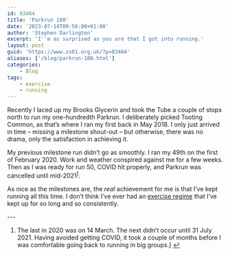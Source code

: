 ```yaml
---
id: 83464
title: 'Parkrun 100'
date: '2023-07-14T09:50:00+01:00'
author: 'Stephen Darlington'
excerpt: 'I''m as surprised as you are that I got into running.'
layout: post
guid: 'https://www.zx81.org.uk/?p=83464'
aliases: ['/blog/parkrun-100.html']
categories:
    - Blog
tags:
    - exercise
    - running
---
```


<span style="font-size: revert;">Recently I laced up my Brooks Glycerin and took the Tube a couple of stops north to run my one-hundredth Parkrun. I deliberately picked Tooting Common, as that’s where I ran my first back in May 2018. I only just arrived in time – missing a milestone shout-out – but otherwise, there was no drama, only the satisfaction in achieving it.</span>

My previous milestone run didn’t go as smoothly. I ran my 49th on the first of February 2020. Work and weather conspired against me for a few weeks. Then as I was ready for run 50, COVID hit properly, and Parkrun was cancelled until mid-2021<sup>[1](#fn1-19346 "see footnote")</sup>.

As nice as the milestones are, the *real* achievement for me is that I’ve kept running all this time. I don’t think I’ve ever had an [exercise regime](/blog/c25k-diary.html) that I’ve kept up for so long and so consistently.

<div class="footnotes">---

1. The last in 2020 was on 14 March. The next didn’t occur until 31 July 2021. Having avoided getting COVID, it took a couple of months before I was comfortable going back to running in big groups.\] [↩︎](#fnr1-19346 "return to article")

</div>